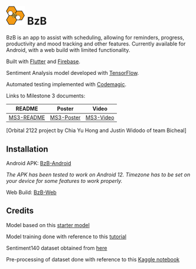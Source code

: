 # <img src=beecheal/assets/BzB.png width="50" height="50"> BzB
BzB is an app to assist with scheduling, allowing for reminders, progress, productivity and mood tracking and other features. Currently available for Android, with a web build with limited functionality.

Built with [Flutter](https://flutter.dev/) and [Firebase](https://firebase.google.com/). 

Sentiment Analysis model developed with [TensorFlow](https://www.tensorflow.org/).

Automated testing implemented with [Codemagic](https://codemagic.io/start/).

Links to Milestone 3 documents:

| README  | Poster | Video |
| ------------- | ------------- | ------------- |
| [MS3-README](https://drive.google.com/file/d/1mWCoG5laH4i3uQJNUXchNByuFfC8ty6P/view?usp=sharing)  | [MS3-Poster](url)  | [MS3-Video](url)  |

[Orbital 2122 project by Chia Yu Hong and Justin Widodo of team Bicheal]

## Installation
Android APK:
[BzB-Android](https://drive.google.com/file/d/1yqmhnQjrQMEQiY4nDI5l6gU06oXCGOyr/view?usp=sharing)

*The APK has been tested to work on Android 12. Timezone has to be set on your device for some features to work properly.*

Web Build:
[BzB-Web](https://beecheal-17e08.web.app)

## Credits
Model based on this [starter model](https://www.tensorflow.org/lite/examples/text_classification/overview)

Model training done with reference to this [tutorial](https://www.tensorflow.org/lite/models/modify/model_maker/text_classification)

Sentiment140 dataset obtained from [here](https://www.kaggle.com/datasets/kazanova/sentiment140)

Pre-processing of dataset done with reference to this [Kaggle notebook](https://www.kaggle.com/code/paoloripamonti/twitter-sentiment-analysis/notebook)
